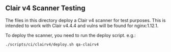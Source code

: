 ## Clair v4 Scanner Testing

The files in this directory deploy a Clair v4 scanner for test purposes. This is
intended to work with Clair v4.4.4 and vulns will be found for nginx:1.12.1.

To deploy the scanner, you need to run the deploy script. e.g.:

```
./scripts/ci/clairv4/deploy.sh qa-clairv4
```
